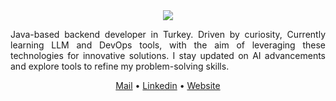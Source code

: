 <div align="center">
  <a href="https://git.io/typing-svg">
    <img src="https://readme-typing-svg.herokuapp.com/?lines=hello,+there!+ツ;this+is+Yunus+⚡;about+me+↓&center=true&size=15">
  </a>
  
  <p align="justify">Java-based backend developer in Turkey. Driven by curiosity, 
    Currently learning LLM and DevOps tools, with the aim of leveraging these technologies for innovative solutions.
    I stay updated on AI advancements and explore tools to refine my problem-solving skills.
  </p>
  
  <p align="center">
    <a href="mailto:ynuskyd@gmail.com">Mail</a> • <a href="https://www.linkedin.com/in/ynuskyd/">Linkedin</a> • <a href="https://ynuskyd.xyz/">Website</a>
  </p>
</div>
